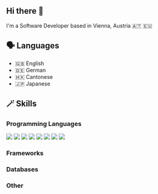 ## Hi there 👋
I'm a Software Developer based in Vienna, Austria :austria:  :eu:

## 🗣️ Languages

* 🇬🇧 English 
* 🇩🇪 German
* 🇭🇰 Cantonese
* 🇯🇵 Japanese

## 🪄 Skills

### Programming Languages
<img src="{https://img.shields.io/badge/C%23-239120?style=for-the-badge&logo=csharp&logoColor=white}" />
<img src="{https://img.shields.io/badge/Go-00ADD8?style=for-the-badge&logo=go&logoColor=white}" />
<img src="{BadgeURLHere}" />
<img src="{BadgeURLHere}" />
<img src="{BadgeURLHere}" />
<img src="{BadgeURLHere}" />
<img src="{BadgeURLHere}" />
<img src="{BadgeURLHere}" />

### Frameworks

### Databases

### Other


